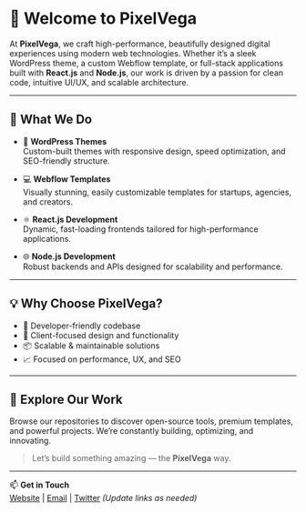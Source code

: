 # 👋 Welcome to PixelVega

At **PixelVega**, we craft high-performance, beautifully designed digital experiences using modern web technologies. Whether it’s a sleek WordPress theme, a custom Webflow template, or full-stack applications built with **React.js** and **Node.js**, our work is driven by a passion for clean code, intuitive UI/UX, and scalable architecture.

---

## 🚀 What We Do

- 🎨 **WordPress Themes**  
  Custom-built themes with responsive design, speed optimization, and SEO-friendly structure.

- 💻 **Webflow Templates**  
  Visually stunning, easily customizable templates for startups, agencies, and creators.

- ⚛️ **React.js Development**  
  Dynamic, fast-loading frontends tailored for high-performance applications.

- 🌐 **Node.js Development**  
  Robust backends and APIs designed for scalability and performance.

---

## 💡 Why Choose PixelVega?

- 🔧 Developer-friendly codebase  
- 🎯 Client-focused design and functionality  
- 📦 Scalable & maintainable solutions  
- 📈 Focused on performance, UX, and SEO  

---

## 📂 Explore Our Work

Browse our repositories to discover open-source tools, premium templates, and powerful projects. We’re constantly building, optimizing, and innovating.

> Let’s build something amazing — the **PixelVega** way.

---

📫 **Get in Touch**  
[Website](#) | [Email](mailto:contact@pixelvega.com) | [Twitter](https://twitter.com/PixelVega) *(Update links as needed)*
